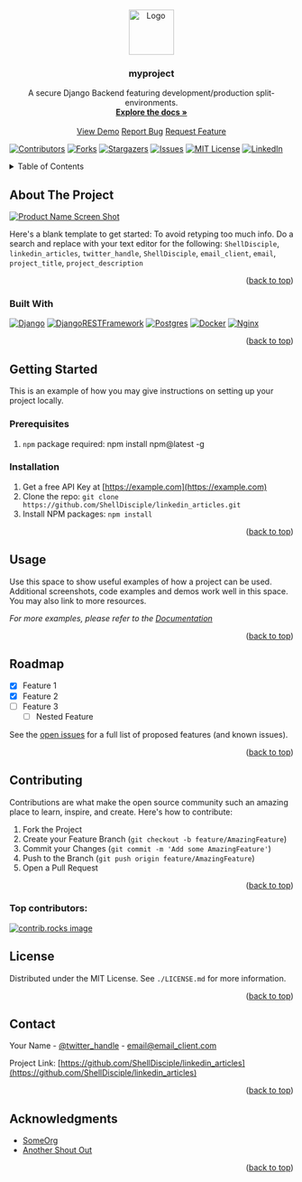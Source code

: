 <!-- *** -------------------- ***| https://github.com/othneildrew/Best-README-Template |*** -------------------- *** -->
<!-- Customizable README template -->

<a id="readme-top"></a>

<!-- *** -------------------------------------- ***| PROJECT LOGO |*** -------------------------------------- *** -->
<br />
<div align="center">
  <a href="https://github.com/ShellDisciple/linkedin_articles">
    <img src="https://avatars.githubusercontent.com/u/174848331?v=4" alt="Logo" width="80" height="80">
  </a>
  <h3 align="center">myproject</h3>
  <p align="center">
    A secure Django Backend featuring development/production split-environments.
    <br />
    <a href="https://github.com/ShellDisciple/linkedin_articles"><strong>Explore the docs »</strong></a>
    <br />
    <br />
    <a href="https://github.com/ShellDisciple/linkedin_articles">View Demo</a>
    <a href="https://github.com/ShellDisciple/linkedin_articles/issues/new?labels=bug&template=bug-report---.md">Report Bug</a>
    <a href="https://github.com/ShellDisciple/linkedin_articles/issues/new?labels=enhancement&template=feature-request---.md">Request Feature</a>
  </p>
</div>

<!-- *** -------------------------------------- ***| PROJECT SHIELDS |*** -------------------------------------- *** -->
<!--
*** Markdown "reference style" links for readability.
*** Reference links are enclosed in brackets [ ] instead of parentheses ( ).
*** See the bottom of this document for the declaration of the reference variables
*** for contributors-url, forks-url, etc. This is an optional, concise syntax you may use.
*** https://www.markdownguide.org/basic-syntax/#reference-style-links
-->

[![Contributors][contributors-shield]][contributors-url]
[![Forks][forks-shield]][forks-url]
[![Stargazers][stars-shield]][stars-url]
[![Issues][issues-shield]][issues-url]
[![MIT License][license-shield]][license-url]
[![LinkedIn][linkedin-shield]][linkedin-url]


<!-- *** -------------------------------------- ***| TABLE OF CONTENTS |*** -------------------------------------- *** -->
<details>
  <summary>Table of Contents</summary>
  <ol>
    <li>
      <a href="#about-the-project">About The Project</a>
      <ul>
        <li><a href="#built-with">Built With</a></li>
      </ul>
    </li>
    <li>
      <a href="#getting-started">Getting Started</a>
      <ul>
        <li><a href="#prerequisites">Prerequisites</a></li>
        <li><a href="#installation">Installation</a></li>
      </ul>
    </li>
    <li><a href="#usage">Usage</a></li>
    <li><a href="#roadmap">Roadmap</a></li>
    <li><a href="#contributing">Contributing</a></li>
    <li><a href="#license">License</a></li>
    <li><a href="#contact">Contact</a></li>
    <li><a href="#acknowledgments">Acknowledgments</a></li>
  </ol>
</details>


<!-- *** -------------------------------------- ***| ABOUT THE PROJECT |*** -------------------------------------- *** -->
## About The Project

[![Product Name Screen Shot][product-screenshot]](https://example.com)

Here's a blank template to get started: To avoid retyping too much info. Do a search and replace with your text editor for the following: `ShellDisciple`, `linkedin_articles`, `twitter_handle`, `ShellDisciple`, `email_client`, `email`, `project_title`, `project_description`

<p align="right">(<a href="#readme-top">back to top</a>)</p>

### Built With

[![Django][Django]][Django-url]
[![DjangoRESTFramework][DjangoREST]][DjangoREST-url]
[![Postgres][Postgres]][Postgres-url]
[![Docker][Docker]][Docker-url]
[![Nginx][Nginx]][Nginx-url]

<p align="right">(<a href="#readme-top">back to top</a>)</p>


<!-- *** -------------------------------------- ***| GETTING STARTED |*** -------------------------------------- *** --> 
## Getting Started

This is an example of how you may give instructions on setting up your project locally.

### Prerequisites

1. `npm` package required: npm install npm@latest -g

### Installation

1. Get a free API Key at [https://example.com](https://example.com)
2. Clone the repo: `git clone https://github.com/ShellDisciple/linkedin_articles.git`
3. Install NPM packages: `npm install`

<p align="right">(<a href="#readme-top">back to top</a>)</p>


<!-- *** -------------------------------------- ***| USAGE EXAMPLES |*** -------------------------------------- *** --> 
## Usage

Use this space to show useful examples of how a project can be used. Additional screenshots, code examples and demos work well in this space. You may also link to more resources.

_For more examples, please refer to the [Documentation](https://example.com)_

<p align="right">(<a href="#readme-top">back to top</a>)</p>


<!-- *** -------------------------------------- ***| ROADMAP |*** -------------------------------------- *** --> 
## Roadmap

- [X] Feature 1
- [X] Feature 2
- [ ] Feature 3
    - [ ] Nested Feature

See the [open issues](https://github.com/ShellDisciple/linkedin_articles/issues) for a full list of proposed features (and known issues).

<p align="right">(<a href="#readme-top">back to top</a>)</p>


<!-- *** -------------------------------------- ***| CONTRIBUTING |*** -------------------------------------- *** --> 
## Contributing

Contributions are what make the open source community such an amazing place to learn, inspire, and create. Here's how to contribute:

1. Fork the Project
2. Create your Feature Branch (`git checkout -b feature/AmazingFeature`)
3. Commit your Changes (`git commit -m 'Add some AmazingFeature'`)
4. Push to the Branch (`git push origin feature/AmazingFeature`)
5. Open a Pull Request

<p align="right">(<a href="#readme-top">back to top</a>)</p>

### Top contributors:

<a href="https://github.com/ShellDisciple/linkedin_articles/graphs/contributors">
  <img src="https://contrib.rocks/image?repo=ShellDisciple/linkedin_articles" alt="contrib.rocks image" />
</a>


<!-- *** -------------------------------------- ***| LICENSE |*** -------------------------------------- *** --> 
## License

Distributed under the MIT License. See `./LICENSE.md` for more information.

<p align="right">(<a href="#readme-top">back to top</a>)</p>


<!-- *** -------------------------------------- ***| CONTACT |*** -------------------------------------- *** --> 
## Contact

Your Name - [@twitter_handle](https://twitter.com/twitter_handle) - email@email_client.com

Project Link: [https://github.com/ShellDisciple/linkedin_articles](https://github.com/ShellDisciple/linkedin_articles)

<p align="right">(<a href="#readme-top">back to top</a>)</p>


<!-- *** -------------------------------------- ***| ACKNOWLEDGMENTS |*** -------------------------------------- *** -->
## Acknowledgments

* [SomeOrg](https://www.example.com)
* [Another Shout Out](https://www.example.com)

<p align="right">(<a href="#readme-top">back to top</a>)</p>


<!-- *** -------------------------------------- ***| MARKDOWN LINKS & IMAGES |*** -------------------------------------- *** -->
<!-- https://www.markdownguide.org/basic-syntax/#reference-style-links -->
[contributors-shield]: https://img.shields.io/github/contributors/ShellDisciple/linkedin_articles.svg?style=for-the-badge
[contributors-url]: https://github.com/ShellDisciple/linkedin_articles/graphs/contributors
[forks-shield]: https://img.shields.io/github/forks/ShellDisciple/linkedin_articles.svg?style=for-the-badge
[forks-url]: https://github.com/ShellDisciple/linkedin_articles/network/members
[stars-shield]: https://img.shields.io/github/stars/ShellDisciple/linkedin_articles.svg?style=for-the-badge
[stars-url]: https://github.com/ShellDisciple/linkedin_articles/stargazers
[issues-shield]: https://img.shields.io/github/issues/ShellDisciple/linkedin_articles.svg?style=for-the-badge
[issues-url]: https://github.com/ShellDisciple/linkedin_articles/issues
[license-shield]: https://img.shields.io/github/license/ShellDisciple/linkedin_articles.svg?style=for-the-badge
[license-url]: https://github.com/ShellDisciple/linkedin_articles/blob/master/LICENSE.txt
[linkedin-shield]: https://img.shields.io/badge/-LinkedIn-black.svg?style=for-the-badge&logo=linkedin&colorB=555
[linkedin-url]: https://linkedin.com/in/ShellDisciple
[product-screenshot]: images/screenshot.png
<!--  -->
[Postgres]:https://img.shields.io/badge/postgres-%23316192.svg?style=for-the-badge&logo=postgresql&logoColor=white
[Postgres-url]: https://www.postgresql.org/
[Django]: https://img.shields.io/badge/django-%23092E20.svg?style=for-the-badge&logo=django&logoColor=white
[Django-url]: https://docs.djangoproject.com/en/5.1/
[DjangoREST]: https://img.shields.io/badge/DJANGO-REST-ff1709?style=for-the-badge&logo=django&logoColor=white&color=ff1709&labelColor=gray
[DjangoREST-url]: https://www.django-rest-framework.org/
[Docker]: https://img.shields.io/badge/docker-%230db7ed.svg?style=for-the-badge&logo=docker&logoColor=white
[Docker-url]: https://www.docker.com/
[Nginx]: https://img.shields.io/badge/nginx-%23009639.svg?style=for-the-badge&logo=nginx&logoColor=white
[Nginx-url]: https://nginx.org/
<!--  -->

